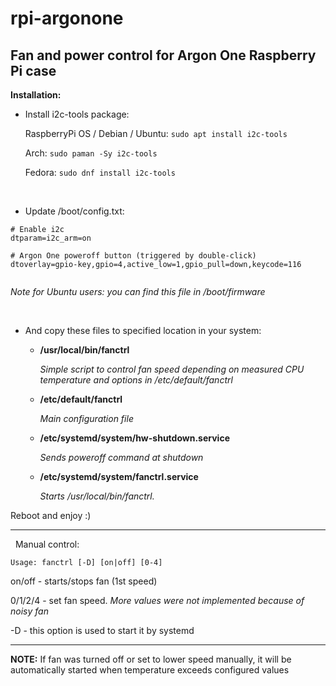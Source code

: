 # rpi-argonone
Fan and power control for Argon One Raspberry Pi case
---

**Installation:**



- Install i2c-tools package:
	
     RaspberryPi OS / Debian / Ubuntu:	`sudo apt install i2c-tools`
    
     Arch:               `sudo paman -Sy i2c-tools`
    
     Fedora:	`sudo dnf install i2c-tools`
	
    
  &nbsp;




- Update /boot/config.txt:

 
 ```
# Enable i2c
dtparam=i2c_arm=on

# Argon One poweroff button (triggered by double-click)   
dtoverlay=gpio-key,gpio=4,active_low=1,gpio_pull=down,keycode=116
        
 ```
  _Note for Ubuntu users: you can find this file in /boot/firmware_
  
  &nbsp;

 
 - And copy these files to specified location in your system:

   - **/usr/local/bin/fanctrl**
   
	    _Simple script to control fan speed depending on measured CPU temperature and options in /etc/default/fanctrl_
        
        

   - **/etc/default/fanctrl**

	    _Main configuration file_
        
        

   - **/etc/systemd/system/hw-shutdown.service**

	    _Sends poweroff command at shutdown_
        


   - **/etc/systemd/system/fanctrl.service**

	    _Starts /usr/local/bin/fanctrl._
	   

Reboot and enjoy :)

___
    

  &nbsp;
Manual control:
```$ fanctrl  
Usage: fanctrl [-D] [on|off] [0-4]
```
on/off - starts/stops fan (1st speed)

0/1/2/4 - set fan speed. _More values were not implemented because of noisy fan_

-D - this option is used to start it by systemd

-----
**NOTE:**
If fan was turned off or set to lower speed manually, it will be automatically started when temperature exceeds configured values
